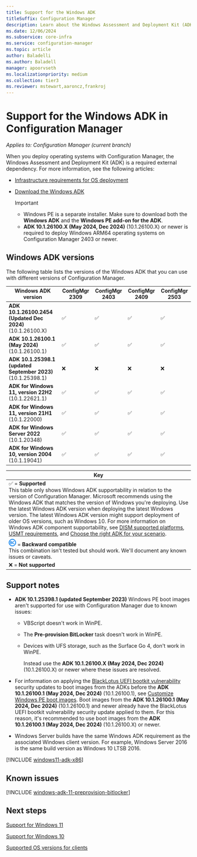 ```yaml
---
title: Support for the Windows ADK
titleSuffix: Configuration Manager
description: Learn about the Windows Assessment and Deployment Kit (ADK) versions that are supported for OS deployment with Configuration Manager.
ms.date: 12/06/2024
ms.subservice: core-infra
ms.service: configuration-manager
ms.topic: article
author: Baladelli
ms.author: Baladell
manager: apoorvseth
ms.localizationpriority: medium
ms.collection: tier3
ms.reviewer: mstewart,aaroncz,frankroj
---
```


# Support for the Windows ADK in Configuration Manager

*Applies to: Configuration Manager (current branch)*

When you deploy operating systems with Configuration Manager, the Windows Assessment and Deployment Kit (ADK) is a required external dependency. For more information, see the following articles:

- [Infrastructure requirements for OS deployment](/mem/configmgr/osd/plan-design/infrastructure-requirements-for-operating-system-deployment#windows-adk)

- [Download the Windows ADK](/windows-hardware/get-started/adk-install)

    > [!IMPORTANT]
    >
    > - Windows PE is a separate installer. Make sure to download both the **Windows ADK** and the **Windows PE add-on for the ADK**.
    > - **ADK 10.1.26100.X (May 2024, Dec 2024)** (10.1.26100.X) or newer is required to deploy Windows ARM64 operating systems on Configuration Manager 2403 or newer.

## Windows ADK versions

The following table lists the versions of the Windows ADK that you can use with different versions of Configuration Manager.

| Windows ADK version            | ConfigMgr 2309 | ConfigMgr 2403 | ConfigMgr 2409 | ConfigMgr 2503 |
|--------------------------------|----------------|----------------|----------------|----------------|
| **ADK 10.1.26100.2454 (Updated Dec 2024)** <br>(10.1.26100.X)| ✅ | ✅ | ✅ | ✅ |
| **ADK 10.1.26100.1 (May 2024)** <br>(10.1.26100.1)| ✅ | ✅ | ✅ | ✅ |
| **ADK 10.1.25398.1 (updated September 2023)** <br>(10.1.25398.1)|❌ | ❌ | ❌ | ❌ |
| **ADK for Windows 11, version 22H2**<br>(10.1.22621.1)|  ✅ | ✅ | ✅ | ✅ |
| **ADK for Windows 11, version 21H1**<br>(10.1.22000) |  ✅ | ✅ | ✅ | ✅ |
| **ADK for Windows Server 2022**<br>(10.1.20348)  |  ✅ | ✅ | ✅ | ✅ |
| **ADK for Windows 10, version 2004**<br>(10.1.19041)|  ✅ | ✅ | ✅ | ✅ |

|Key|
|--|
| ✅ = **Supported** <br/> This table only shows Windows ADK supportability in relation to the version of Configuration Manager. Microsoft recommends using the Windows ADK that matches the version of Windows you're deploying. Use the latest Windows ADK version when deploying the latest Windows version. The latest Windows ADK version might support deployment of older OS versions, such as Windows 10.<!-- SCCMDocs issue 1229 --> For more information on Windows ADK component supportability, see [DISM supported platforms](/windows-hardware/manufacture/desktop/dism-supported-platforms), [USMT requirements](/windows/deployment/usmt/usmt-requirements#bkmk-1), and [Choose the right ADK for your scenario](/windows-hardware/get-started/adk-install#choose-the-right-adk-for-your-scenario). |
| ![Backwards compatible](media/blue-compat.png)  = **Backward compatible** <br/> This combination isn't tested but should work. We'll document any known issues or caveats. |
| ❌ = **Not supported** |

## Support notes

- **ADK 10.1.25398.1 (updated September 2023)** Windows PE boot images aren't supported for use with Configuration Manager due to known issues:

  - VBScript doesn't work in WinPE.
  - The **Pre-provision BitLocker** task doesn't work in WinPE.
  - Devices with UFS storage, such as the Surface Go 4, don't work in WinPE.

    Instead use the **ADK 10.1.26100.X (May 2024, Dec 2024)** (10.1.26100.X) or newer where these issues are resolved.

- For information on applying the [BlackLotus UEFI bootkit vulnerability](https://support.microsoft.com/topic/kb5025885-how-to-manage-the-windows-boot-manager-revocations-for-secure-boot-changes-associated-with-cve-2023-24932-41a975df-beb2-40c1-99a3-b3ff139f832d) security updates to boot images from the ADKs before the **ADK 10.1.26100.1 (May 2024, Dec 2024)** (10.1.26100.1), see [Customize Windows PE boot images](/windows/deployment/customize-boot-image). Boot images from the **ADK 10.1.26100.1 (May 2024, Dec 2024)** (10.1.26100.1) and newer already have the BlackLotus UEFI bootkit vulnerability security update applied to them. For this reason, it's recommended to use boot images from the **ADK 10.1.26100.1 (May 2024, Dec 2024)** (10.1.26100.X) or newer.

- Windows Server builds have the same Windows ADK requirement as the associated Windows client version. For example, Windows Server 2016 is the same build version as Windows 10 LTSB 2016.

<!--12440724-->
[!INCLUDE [windows11-adk-x86](includes/windows11-adk-x86.md)]

## Known issues

<!-- 11307733 -->
[!INCLUDE [windows-adk-11-preprovision-bitlocker](includes/windows-adk-11-preprovision-bitlocker.md)]

## Next steps

[Support for Windows 11](support-for-windows-11.md)

[Support for Windows 10](support-for-windows-10.md)

[Supported OS versions for clients](supported-operating-systems-for-clients-and-devices.md)
